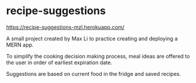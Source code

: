 # recipe-suggestions

https://recipe-suggestions-mzl.herokuapp.com/

A small project created by Max Li to practice creating and deploying a MERN app.

To simplify the cooking decision making process, meal ideas are offered to the user in order of earliest expiration date.

Suggestions are based on current food in the fridge and saved recipes.
